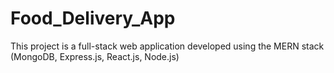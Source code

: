 # Food_Delivery_App
This project is a full-stack web application developed using the MERN stack (MongoDB, Express.js, React.js, Node.js) 
